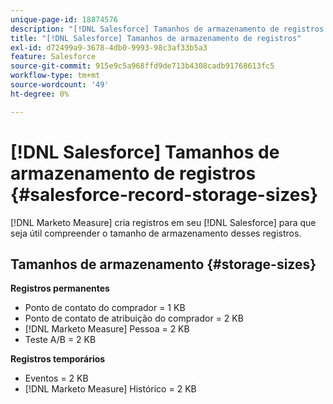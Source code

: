 ```yaml
---
unique-page-id: 18874576
description: "[!DNL Salesforce] Tamanhos de armazenamento de registros - [!DNL Marketo Measure]"
title: "[!DNL Salesforce] Tamanhos de armazenamento de registros"
exl-id: d72499a9-3678-4db0-9993-98c3af33b5a3
feature: Salesforce
source-git-commit: 915e9c5a968ffd9de713b4308cadb91768613fc5
workflow-type: tm+mt
source-wordcount: '49'
ht-degree: 0%

---
```


# [!DNL Salesforce] Tamanhos de armazenamento de registros {#salesforce-record-storage-sizes}

[!DNL Marketo Measure] cria registros em seu [!DNL Salesforce] para que seja útil compreender o tamanho de armazenamento desses registros.

## Tamanhos de armazenamento {#storage-sizes}

**Registros permanentes**

* Ponto de contato do comprador = 1 KB
* Ponto de contato de atribuição do comprador = 2 KB
* [!DNL Marketo Measure] Pessoa = 2 KB
* Teste A/B = 2 KB

**Registros temporários**

* Eventos = 2 KB
* [!DNL Marketo Measure] Histórico = 2 KB
